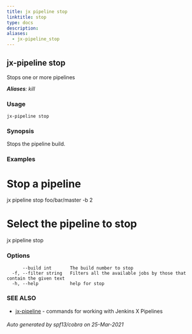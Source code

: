 ```yaml
---
title: jx pipeline stop
linktitle: stop
type: docs
description: 
aliases:
  - jx-pipeline_stop
---
```


## jx-pipeline stop

Stops one or more pipelines

***Aliases**: kill*

### Usage

```
jx-pipeline stop
```

### Synopsis

Stops the pipeline build.

### Examples

  # Stop a pipeline
  jx pipeline stop foo/bar/master -b 2
  
  # Select the pipeline to stop
  jx pipeline stop

### Options

```
      --build int       The build number to stop
  -f, --filter string   Filters all the available jobs by those that contain the given text
  -h, --help            help for stop
```

### SEE ALSO

* [jx-pipeline](..)	 - commands for working with Jenkins X Pipelines

###### Auto generated by spf13/cobra on 25-Mar-2021
